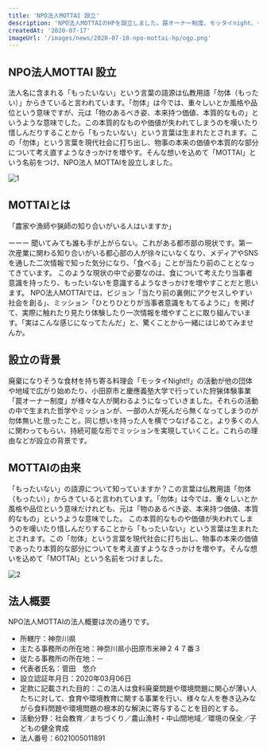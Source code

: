 ```yaml
---
title: 'NPO法人MOTTAI 設立'
description: 'NPO法人MOTTAIのHPを設立しました。罠オーナー制度、モッタイnight、その他の体験事業を中心に、ひとりひとりが食品ロスをはじめとする社会問題に対して、当事者意識を持って過ごせる世の中を目指して、皆さんの普段の生活に新たな視点を届けて行きたいと考えています。'
createdAt: '2020-07-17'
imageUrl: '/images/news/2020-07-18-npo-mottai-hp/ogp.png'
---
```


## NPO法人MOTTAI 設立

法人名に含まれる「もったいない」という言葉の語源は仏教用語「勿体（もったい）」からきていると言われています。「勿体」は今では、重々しいとか風格や品位という意味ですが、元は「物のあるべき姿、本来持つ価値、本質的なもの」というような意味でした。この本質的なものや価値が失われてしまうのを嘆いたり惜しんだりすることから「もったいない」という言葉は生まれたとされます。この「勿体」という言葉を現代社会に打ち出し、物事の本来の価値や本質的な部分について考え直すようなきっかけを増やす。そんな想いを込めて「MOTTAI」という名前をつけ、NPO法人 MOTTAIを設立しました。

![1](/images/news/2020-07-17-npo-mottai/npo-mottai.jpg)

## MOTTAIとは

「農家や漁師や猟師の知り合いがいる人はいますか」

ーーー 聞いてみても誰も手が上がらない。これがある都市部の現状です。第一次産業に関わる知り合いがいる都心部の人が徐々にいなくなり、メディアやSNSを通した二次情報で知った気分になり、「食べる」ことが当たり前のこととなってきています。
このような現状の中で必要なのは、食について考えたり当事者意識を持ったり、もったいないを意識するようなきっかけを増やすことだと思います。
NPO法人MOTTAIでは、ビジョン「当たり前の裏側にアクセスしやすい社会を創る」、ミッション「ひとりひとりが当事者意識をもてるように」を掲げて、実際に触れたり見たり体験したり一次情報を増やすことに取り組んでいます。「実はこんな感じになってたんだ」と、驚くことから一緒にはじめてみませんか。

## 設立の背景

廃棄になりそうな食材を持ち寄る料理会「モッタイNight!!」の活動が他の団体や地域で広がり始めたり、小田原市と慶應義塾大学で行っていた狩猟体験事業「罠オーナー制度」が様々な人が関わるようになっていきました。それらの活動の中で生まれた哲学やミッションが、一部の人が死んだら無くなってしまうのが勿体無いと思ったこと。同じ想いを持った人を横でつなげること。より多くの人に関わってもらい、持続可能な形でミッションを実現していくこと。これらの理由などが設立の背景です。

## MOTTAIの由来

「もったいない」の語源について知っていますか？この言葉は仏教用語「勿体（もったい）」からきていると言われています。「勿体」は今では、重々しいとか風格や品位という意味だけれども、元は「物のあるべき姿、本来持つ価値、本質的なもの」というような意味でした。
この本質的なものや価値が失われてしまうのを嘆いたり惜しんだりすることから「もったいない」という言葉は生まれたとされます。この「勿体」という言葉を現代社会に打ち出し、物事の本来の価値であったり本質的な部分についてを考え直すようなきっかけを増やす。そんな想いを込めて「MOTTAI」という名前をつけました。

![2](/images/news/2020-07-17-npo-mottai/npo-mottai-logo.jpg)

## 法人概要

NPO法人MOTTAIの法人概要は次の通りです。

* 所轄庁：神奈川県
* 主たる事務所の所在地：神奈川県小田原市米神２４７番３
* 従たる事務所の所在地：－
* 代表者氏名：菅田　悠介
* 設立認証年月日：2020年03月06日
* 定款に記載された目的：この法人は食料廃棄問題や環境問題に関心が薄い人たちに対して、食育や環境教育に関する事業を行い、様々な人を巻き込みながら食料問題や環境問題の根本的な解決に寄与することを目的とする。
* 活動分野：社会教育／まちづくり／農山漁村・中山間地域／環境の保全／子どもの健全育成
* 法人番号：6021005011891
